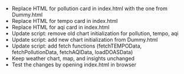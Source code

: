 - Replace HTML for pollution card in index.html with the one from Dummy.html
- Replace HTML for tempo card in index.html
- Replace HTML for aqi card in index.html
- Update script: remove old chart initialization for pollution, tempo, aqi
- Update script: add new chart initialization from Dummy.html
- Update script: add fetch functions (fetchTEMPOData, fetchPollutionData, fetchAQIData, loadDOASData)
- Keep weather chart, map, and insights unchanged
- Test the changes by opening index.html in browser
